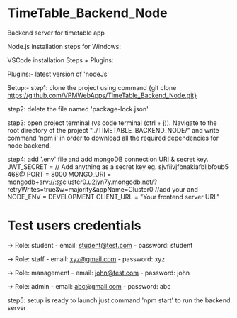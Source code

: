 # TimeTable_Backend_Node
Backend server for timetable app 

Node.js installation steps for Windows:




VSCode installation Steps + Plugins:

Plugins:- 
latest version of 'nodeJs'

Setup:-
step1: clone the project using command {git clone https://github.com/VPMWebApps/TimeTable_Backend_Node.git}

step2: delete the file named 'package-lock.json'

step3: open project terminal (vs code terminal (ctrl + j)). Navigate to the root directory of the project "../TIMETABLE_BACKEND_NODE/" and write command 'npm i' in order to download all the required dependencies for node backend.

step4: add '.env' file and add mongoDB connection URI & secret key.
        JWT_SECRET =        // Add anything as a secret key eg. sjvfiivjfbnaklafbljbfoub5
        468@
        PORT = 8000
        MONGO_URI = mongodb+srv://<username>:<password>@cluster0.u2jyn7y.mongodb.net/?retryWrites=true&w=majority&appName=Cluster0 //add your <username> and <password>
        NODE_ENV = DEVELOPMENT
        CLIENT_URL = "Your frontend server URL"

# Test users credentials
-> Role: student
        - email: student@test.com
        - password: student

-> Role: staff
        - email: xyz@gmail.com
        - password: xyz

-> Role: management
        - email: john@test.com
        - password: john

-> Role: admin
        - email: abc@gmail.com
        - password: abc

step5: setup is ready to launch just command 'npm start' to run the backend server



